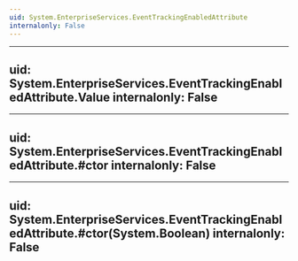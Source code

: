 ```yaml
---
uid: System.EnterpriseServices.EventTrackingEnabledAttribute
internalonly: False
---
```


---
uid: System.EnterpriseServices.EventTrackingEnabledAttribute.Value
internalonly: False
---

---
uid: System.EnterpriseServices.EventTrackingEnabledAttribute.#ctor
internalonly: False
---

---
uid: System.EnterpriseServices.EventTrackingEnabledAttribute.#ctor(System.Boolean)
internalonly: False
---
